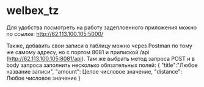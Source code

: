 # welbex_tz

Для удобства посмотреть на работу задеплоенного приложения можно по ссылке: http://62.113.100.105:5000/

Также, добавить свои записи в таблицу можно через Postman по тому же самому адресу, но с портом 8081 и припиской /api (http://62.113.100.105:8081/api). Там же выбрать метод запроса POST и в body запроса заполнить несколько обязательных полей:
{
  "title":"Любое название записи",
  "amount": Целое числовое значение,
  "distance": Любое числовое значение
}

